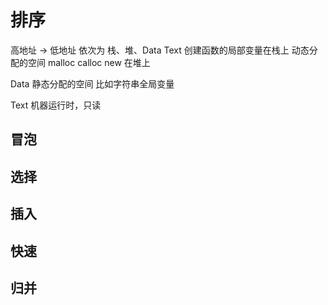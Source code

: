 # 排序
高地址 -> 低地址
依次为 栈、堆、Data Text
创建函数的局部变量在栈上
动态分配的空间 malloc calloc    new 在堆上

Data
静态分配的空间 比如字符串全局变量

Text
机器运行时，只读

## 冒泡



## 选择



## 插入



## 快速



## 归并 
